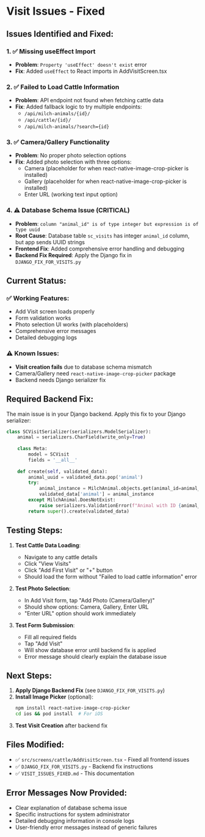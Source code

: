 # Visit Issues - Fixed

## Issues Identified and Fixed:

### 1. ✅ **Missing useEffect Import**
- **Problem**: `Property 'useEffect' doesn't exist` error
- **Fix**: Added `useEffect` to React imports in AddVisitScreen.tsx

### 2. ✅ **Failed to Load Cattle Information**
- **Problem**: API endpoint not found when fetching cattle data
- **Fix**: Added fallback logic to try multiple endpoints:
  - `/api/milch-animals/{id}/`
  - `/api/cattle/{id}/`
  - `/api/milch-animals/?search={id}`

### 3. ✅ **Camera/Gallery Functionality**
- **Problem**: No proper photo selection options
- **Fix**: Added photo selection with three options:
  - Camera (placeholder for when react-native-image-crop-picker is installed)
  - Gallery (placeholder for when react-native-image-crop-picker is installed)
  - Enter URL (working text input option)

### 4. ⚠️ **Database Schema Issue (CRITICAL)**
- **Problem**: `column "animal_id" is of type integer but expression is of type uuid`
- **Root Cause**: Database table `sc_visits` has integer `animal_id` column, but app sends UUID strings
- **Frontend Fix**: Added comprehensive error handling and debugging
- **Backend Fix Required**: Apply the Django fix in `DJANGO_FIX_FOR_VISITS.py`

## Current Status:

### ✅ Working Features:
- Add Visit screen loads properly
- Form validation works
- Photo selection UI works (with placeholders)
- Comprehensive error messages
- Detailed debugging logs

### ⚠️ Known Issues:
- **Visit creation fails** due to database schema mismatch
- Camera/Gallery need `react-native-image-crop-picker` package
- Backend needs Django serializer fix

## Required Backend Fix:

The main issue is in your Django backend. Apply this fix to your Django serializer:

```python
class SCVisitSerializer(serializers.ModelSerializer):
    animal = serializers.CharField(write_only=True)
    
    class Meta:
        model = SCVisit
        fields = '__all__'
    
    def create(self, validated_data):
        animal_uuid = validated_data.pop('animal')
        try:
            animal_instance = MilchAnimal.objects.get(animal_id=animal_uuid)
            validated_data['animal'] = animal_instance
        except MilchAnimal.DoesNotExist:
            raise serializers.ValidationError(f"Animal with ID {animal_uuid} not found")
        return super().create(validated_data)
```

## Testing Steps:

1. **Test Cattle Data Loading**:
   - Navigate to any cattle details
   - Click "View Visits"
   - Click "Add First Visit" or "+" button
   - Should load the form without "Failed to load cattle information" error

2. **Test Photo Selection**:
   - In Add Visit form, tap "Add Photo (Camera/Gallery)"
   - Should show options: Camera, Gallery, Enter URL
   - "Enter URL" option should work immediately

3. **Test Form Submission**:
   - Fill all required fields
   - Tap "Add Visit"
   - Will show database error until backend fix is applied
   - Error message should clearly explain the database issue

## Next Steps:

1. **Apply Django Backend Fix** (see `DJANGO_FIX_FOR_VISITS.py`)
2. **Install Image Picker** (optional):
   ```bash
   npm install react-native-image-crop-picker
   cd ios && pod install  # For iOS
   ```
3. **Test Visit Creation** after backend fix

## Files Modified:

- ✅ `src/screens/cattle/AddVisitScreen.tsx` - Fixed all frontend issues
- ✅ `DJANGO_FIX_FOR_VISITS.py` - Backend fix instructions
- ✅ `VISIT_ISSUES_FIXED.md` - This documentation

## Error Messages Now Provided:

- Clear explanation of database schema issue
- Specific instructions for system administrator
- Detailed debugging information in console logs
- User-friendly error messages instead of generic failures